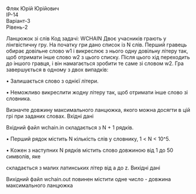 Фляк Юрій Юрійович      
IP-14                                                                                                             
Варіант-3                                                                                                       
Рівень-2

Ланцюжок зi слiв
 Код задачi: WCHAIN
 Двоє учасникiв грають у лiнгвiстичну гру. На початку гри дано список iз N слiв.
 Перший гравець обирає довiльне слово w1 i викреслює з нього одну довiльну лiтеру
 так, щоб отримати iнше слово w2 з цього списку. Пiсля цього хiд переходить до
 iншого гравця, i вiн намагається зробити те саме зi словом w2.
 Гра завершується в одному з двох випадкiв:
 
 • Залишається слово з однiєї лiтери.
 
 • Неможливо викреслити жодну лiтеру так, щоб отримати iнше слово зi словника.
 
 Визначте довжину максимального ланцюжка, якого можна досягти в цiй грi при
 заданих словах.
 Вхiднi данi
 
 Вхiдний файл wchain.in складається з N + 1 рядкiв.
 
 • Перший рядок мiстить N кiлькiсть слiв у словнику, 1 < N < 10^5.
 
 • Кожен з наступних N рядкiв мiстить слово довжиною вiд 1 до 50 символiв, яке
 
 складається з малих латинських лiтер вiд a до z.
 Вихiднi данi
 
 Вихiдний файл wchain.out повинен мiстити одне число - довжина максимального
 ланцюжка
